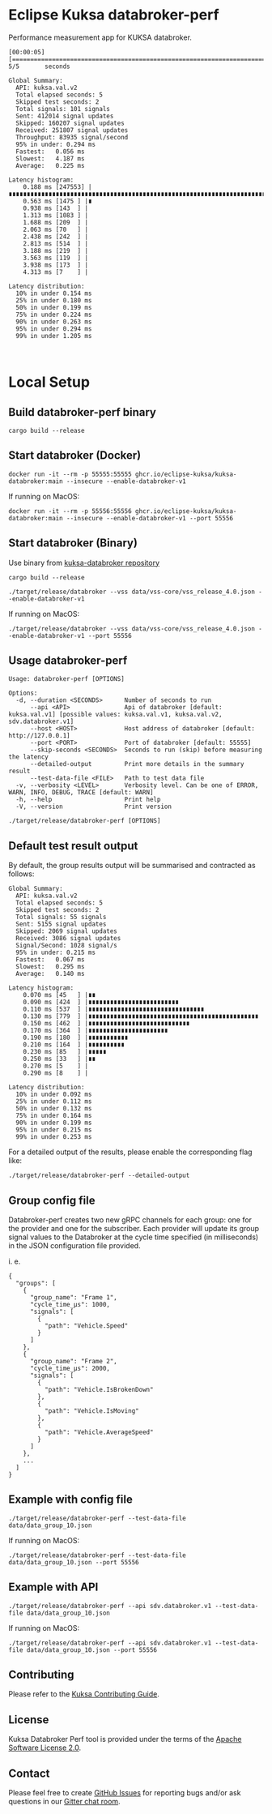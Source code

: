 # Eclipse Kuksa databroker-perf

Performance measurement app for KUKSA databroker.

```
[00:00:05] [================================================================================================================]       5/5       seconds

Global Summary:
  API: kuksa.val.v2
  Total elapsed seconds: 5
  Skipped test seconds: 2
  Total signals: 101 signals
  Sent: 412014 signal updates
  Skipped: 160207 signal updates
  Received: 251807 signal updates
  Throughput: 83935 signal/second
  95% in under: 0.294 ms
  Fastest:   0.056 ms
  Slowest:   4.187 ms
  Average:   0.225 ms

Latency histogram:
    0.188 ms [247553] |∎∎∎∎∎∎∎∎∎∎∎∎∎∎∎∎∎∎∎∎∎∎∎∎∎∎∎∎∎∎∎∎∎∎∎∎∎∎∎∎∎∎∎∎∎∎∎∎∎∎∎∎∎∎∎∎∎∎∎∎∎∎∎∎∎∎∎∎∎∎∎∎∎∎∎∎∎∎∎∎∎∎∎∎∎∎∎∎∎∎∎∎∎∎∎∎∎∎∎∎∎∎∎
    0.563 ms [1475 ] |∎
    0.938 ms [143  ] |
    1.313 ms [1083 ] |
    1.688 ms [209  ] |
    2.063 ms [70   ] |
    2.438 ms [242  ] |
    2.813 ms [514  ] |
    3.188 ms [219  ] |
    3.563 ms [119  ] |
    3.938 ms [173  ] |
    4.313 ms [7    ] |

Latency distribution:
  10% in under 0.154 ms
  25% in under 0.180 ms
  50% in under 0.199 ms
  75% in under 0.224 ms
  90% in under 0.263 ms
  95% in under 0.294 ms
  99% in under 1.205 ms



```

# Local Setup

## Build databroker-perf binary

```
cargo build --release
```

## Start databroker (Docker)

```
docker run -it --rm -p 55555:55555 ghcr.io/eclipse-kuksa/kuksa-databroker:main --insecure --enable-databroker-v1
```

If running on MacOS:

```
docker run -it --rm -p 55556:55556 ghcr.io/eclipse-kuksa/kuksa-databroker:main --insecure --enable-databroker-v1 --port 55556
```

## Start databroker (Binary)

Use binary from [kuksa-databroker repository](https://github.com/eclipse-kuksa/kuksa-databroker)

```
cargo build --release
```

```
./target/release/databroker --vss data/vss-core/vss_release_4.0.json --enable-databroker-v1
```

If running on MacOS:

```
./target/release/databroker --vss data/vss-core/vss_release_4.0.json --enable-databroker-v1 --port 55556
```

## Usage databroker-perf

```
Usage: databroker-perf [OPTIONS]

Options:
  -d, --duration <SECONDS>      Number of seconds to run
      --api <API>               Api of databroker [default: kuksa.val.v1] [possible values: kuksa.val.v1, kuksa.val.v2, sdv.databroker.v1]
      --host <HOST>             Host address of databroker [default: http://127.0.0.1]
      --port <PORT>             Port of databroker [default: 55555]
      --skip-seconds <SECONDS>  Seconds to run (skip) before measuring the latency
      --detailed-output         Print more details in the summary result
      --test-data-file <FILE>   Path to test data file
  -v, --verbosity <LEVEL>       Verbosity level. Can be one of ERROR, WARN, INFO, DEBUG, TRACE [default: WARN]
  -h, --help                    Print help
  -V, --version                 Print version
```

```
./target/release/databroker-perf [OPTIONS]
```

## Default test result output

By default, the group results output will be summarised and contracted as follows:
```
Global Summary:
  API: kuksa.val.v2
  Total elapsed seconds: 5
  Skipped test seconds: 2
  Total signals: 55 signals
  Sent: 5155 signal updates
  Skipped: 2069 signal updates
  Received: 3086 signal updates
  Signal/Second: 1028 signal/s
  95% in under: 0.215 ms
  Fastest:   0.067 ms
  Slowest:   0.295 ms
  Average:   0.140 ms

Latency histogram:
    0.070 ms [45   ] |∎∎
    0.090 ms [424  ] |∎∎∎∎∎∎∎∎∎∎∎∎∎∎∎∎∎∎∎∎∎∎∎∎∎
    0.110 ms [537  ] |∎∎∎∎∎∎∎∎∎∎∎∎∎∎∎∎∎∎∎∎∎∎∎∎∎∎∎∎∎∎∎∎
    0.130 ms [779  ] |∎∎∎∎∎∎∎∎∎∎∎∎∎∎∎∎∎∎∎∎∎∎∎∎∎∎∎∎∎∎∎∎∎∎∎∎∎∎∎∎∎∎∎∎∎∎∎
    0.150 ms [462  ] |∎∎∎∎∎∎∎∎∎∎∎∎∎∎∎∎∎∎∎∎∎∎∎∎∎∎∎∎
    0.170 ms [364  ] |∎∎∎∎∎∎∎∎∎∎∎∎∎∎∎∎∎∎∎∎∎∎
    0.190 ms [180  ] |∎∎∎∎∎∎∎∎∎∎∎
    0.210 ms [164  ] |∎∎∎∎∎∎∎∎∎∎
    0.230 ms [85   ] |∎∎∎∎∎
    0.250 ms [33   ] |∎∎
    0.270 ms [5    ] |
    0.290 ms [8    ] |

Latency distribution:
  10% in under 0.092 ms
  25% in under 0.112 ms
  50% in under 0.132 ms
  75% in under 0.164 ms
  90% in under 0.199 ms
  95% in under 0.215 ms
  99% in under 0.253 ms

```

For a detailed output of the results, please enable the corresponding flag like:

```
./target/release/databroker-perf --detailed-output
```

## Group config file

Databroker-perf creates two new gRPC channels for each group: one for the provider and one for the subscriber.
Each provider will update its group signal values to the Databroker at the cycle time specified (in milliseconds) in the JSON configuration file provided.

i. e.
```
{
  "groups": [
    {
      "group_name": "Frame 1",
      "cycle_time_μs": 1000,
      "signals": [
        {
          "path": "Vehicle.Speed"
        }
      ]
    },
    {
      "group_name": "Frame 2",
      "cycle_time_μs": 2000,
      "signals": [
        {
          "path": "Vehicle.IsBrokenDown"
        },
        {
          "path": "Vehicle.IsMoving"
        },
        {
          "path": "Vehicle.AverageSpeed"
        }
      ]
    },
    ...
  ]
}
```

## Example with config file

```
./target/release/databroker-perf --test-data-file data/data_group_10.json
```

If running on MacOS:

```
./target/release/databroker-perf --test-data-file data/data_group_10.json --port 55556
```

## Example with API

```
./target/release/databroker-perf --api sdv.databroker.v1 --test-data-file data/data_group_10.json
```

If running on MacOS:

```
./target/release/databroker-perf --api sdv.databroker.v1 --test-data-file data/data_group_10.json --port 55556
```

## Contributing

Please refer to the [Kuksa Contributing Guide](CONTRIBUTING.md).

## License

Kuksa Databroker Perf tool is provided under the terms of the [Apache Software License 2.0](LICENSE).

## Contact

Please feel free to create [GitHub Issues](https://github.com/eclipse-kuksa/kuksa-perf/issues) for reporting bugs and/or ask questions in our [Gitter chat room](https://matrix.to/#/#kuksa-val_community:gitter.im).
